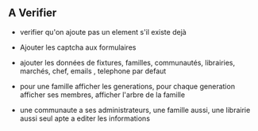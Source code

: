 ## A Verifier

- verifier qu'on ajoute pas un element s'il existe dejà
- Ajouter les captcha aux formulaires
- ajouter les données de fixtures, familles, communautés, librairies, marchés, chef, emails , telephone par defaut

- pour une famille afficher les generations, pour chaque generation afficher ses membres, afficher l'arbre de la famille
- une communaute a ses administrateurs, une famille aussi, une librairie aussi seul apte a editer les informations
